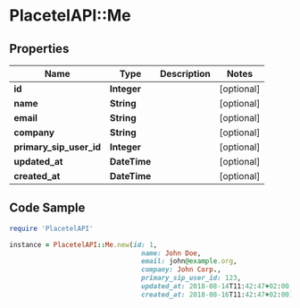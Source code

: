 # PlacetelAPI::Me

## Properties

Name | Type | Description | Notes
------------ | ------------- | ------------- | -------------
**id** | **Integer** |  | [optional] 
**name** | **String** |  | [optional] 
**email** | **String** |  | [optional] 
**company** | **String** |  | [optional] 
**primary_sip_user_id** | **Integer** |  | [optional] 
**updated_at** | **DateTime** |  | [optional] 
**created_at** | **DateTime** |  | [optional] 

## Code Sample

```ruby
require 'PlacetelAPI'

instance = PlacetelAPI::Me.new(id: 1,
                                 name: John Doe,
                                 email: john@example.org,
                                 company: John Corp.,
                                 primary_sip_user_id: 123,
                                 updated_at: 2018-08-14T11:42:47+02:00,
                                 created_at: 2018-08-16T11:42:47+02:00)
```


